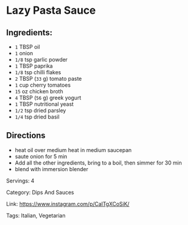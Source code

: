 # Lazy Pasta Sauce

## Ingredients:

- `1` TBSP oil
- `1` onion
- `1/8` tsp garlic powder
- `1` TBSP paprika
- `1/8` tsp chilli flakes
- `2` TBSP (`33` g) tomato paste
- `1` cup cherry tomatoes
- `15` oz chicken broth
- `4` TBSP  (`56` g) greek yogurt
- `1` TBSP nutritional yeast
- `1/2` tsp dried parsley
- `1/4` tsp dried basil

## Directions

- heat oil over medium heat in medium saucepan
- saute onion for 5 min
- Add all the other ingredients, bring to a boil, then simmer for 30 min
- blend with immersion blender

Servings: 4

Category: Dips And Sauces

Link: https://www.instagram.com/p/CaITgXCoSiK/

Tags: Italian, Vegetarian


